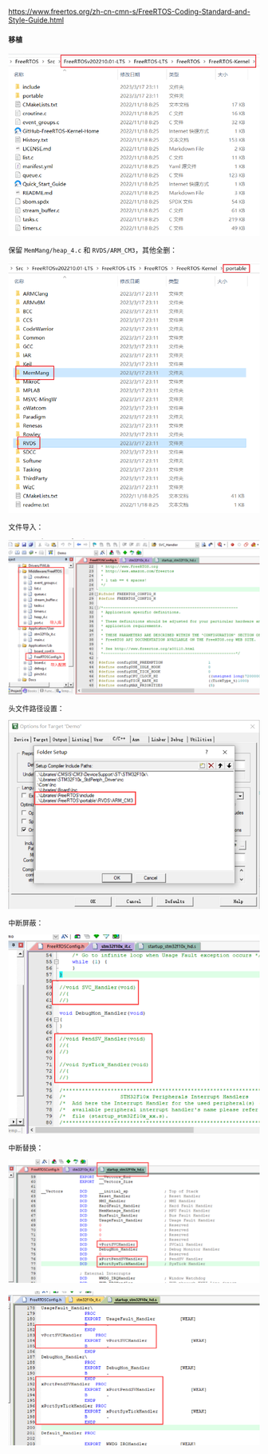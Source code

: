 https://www.freertos.org/zh-cn-cmn-s/FreeRTOS-Coding-Standard-and-Style-Guide.html

#### 移植

![1](README.assets/1.png)

保留 `MemMang/heap_4.c` 和 `RVDS/ARM_CM3`，其他全删：

![2](README.assets/2.png)

文件导入：

![3](README.assets/3.png)

头文件路径设置：

![4](README.assets/4.png)

中断屏蔽：

![5](README.assets/5.png)

中断替换：

![6](README.assets/6.png)

![7](README.assets/7.png)